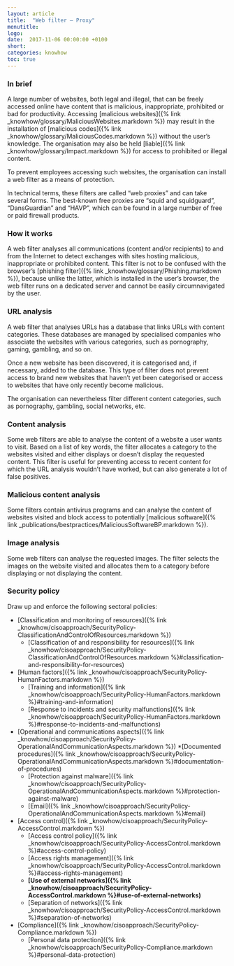 ```yaml
---
layout: article
title:  "Web filter – Proxy"
menutitle:
logo:
date:  2017-11-06 00:00:00 +0100
short:
categories: knowhow
toc: true
---
```

<h3 class="titre-page" id="in-brief">In brief</h3>
A large number of websites, both legal and illegal, that can be freely accessed online have content that is malicious, inappropriate, prohibited or bad for productivity. Accessing [malicious websites]({% link _knowhow/glossary/MaliciousWebsites.markdown %}) may result in the installation of [malicious codes]({% link _knowhow/glossary/MaliciousCodes.markdown %}) without the user’s knowledge. The organisation may also be held [liable]({% link _knowhow/glossary/Impact.markdown %}) for access to prohibited or illegal content.

To prevent employees accessing such websites, the organisation can install a web filter as a means of protection.

In technical terms, these filters are called “web proxies” and can take several forms. The best-known free proxies are “squid and squidguard”, “DansGuardian” and “HAVP”, which can be found in a large number of free or paid firewall products.

<h3 class="titre-page" id="how-it-works">How it works</h3>
A web filter analyses all communications (content and/or recipients) to and from the Internet to detect exchanges with sites hosting malicious, inappropriate or prohibited content. This filter is not to be confused with the browser’s [phishing filter]({% link _knowhow/glossary/Phishing.markdown %}), because unlike the latter, which is installed in the user’s browser, the web filter runs on a dedicated server and cannot be easily circumnavigated by the user.

<h3 class="titre-page" id="url-analysis">URL analysis</h3>
A web filter that analyses URLs has a database that links URLs with content categories. These databases are managed by specialised companies who associate the websites with various categories, such as pornography, gaming, gambling, and so on.

Once a new website has been discovered, it is categorised and, if necessary, added to the database. This type of filter does not prevent access to brand new websites that haven’t yet been categorised or access to websites that have only recently become malicious.

The organisation can nevertheless filter different content categories, such as pornography, gambling, social networks, etc.

### Content analysis
Some web filters are able to analyse the content of a website a user wants to visit. Based on a list of key words, the filter allocates a category to the websites visited and either displays or doesn’t display the requested content. This filter is useful for preventing access to recent content for which the URL analysis wouldn’t have worked, but can also generate a lot of false positives.

### Malicious content analysis
Some filters contain antivirus programs and can analyse the content of websites visited and block access to potentially [malicious software]({% link _publications/bestpractices/MaliciousSoftwareBP.markdown %}).

### Image analysis
Some web filters can analyse the requested images. The filter selects the images on the website visited and allocates them to a category before displaying or not displaying the content.

<h3 class="titre-page" id="security-policy">Security policy</h3>
Draw up and enforce the following sectoral policies:

* [Classification and monitoring of resources]({% link _knowhow/cisoapproach/SecurityPolicy-ClassificationAndControlOfResources.markdown %})
  * [Classification of and responsibility for resources]({% link _knowhow/cisoapproach/SecurityPolicy-ClassificationAndControlOfResources.markdown %}\#classification-and-responsibility-for-resources)
* [Human factors]({% link _knowhow/cisoapproach/SecurityPolicy-HumanFactors.markdown %})
  * [Training and information]({% link _knowhow/cisoapproach/SecurityPolicy-HumanFactors.markdown %}\#training-and-information)
  * [Response to incidents and security malfunctions]({% link _knowhow/cisoapproach/SecurityPolicy-HumanFactors.markdown %}\#response-to-incidents-and-malfunctions)
* [Operational and communications aspects]({% link _knowhow/cisoapproach/SecurityPolicy-OperationalAndCommunicationAspects.markdown %})
  *[Documented procedures]({% link _knowhow/cisoapproach/SecurityPolicy-OperationalAndCommunicationAspects.markdown %}\#documentation-of-procedures)
  * [Protection against malware]({% link _knowhow/cisoapproach/SecurityPolicy-OperationalAndCommunicationAspects.markdown %}\#protection-against-malware)
  * [Email]({% link _knowhow/cisoapproach/SecurityPolicy-OperationalAndCommunicationAspects.markdown %}\#email)
* [Access control]({% link _knowhow/cisoapproach/SecurityPolicy-AccessControl.markdown %})
  * [Access control policy]({% link _knowhow/cisoapproach/SecurityPolicy-AccessControl.markdown %}\#access-control-policy)
  * [Access rights management]({% link _knowhow/cisoapproach/SecurityPolicy-AccessControl.markdown %}\#access-rights-management)
  * **[Use of external networks]({% link _knowhow/cisoapproach/SecurityPolicy-AccessControl.markdown %}\#use-of-external-networks)**
  * [Separation of networks]({% link _knowhow/cisoapproach/SecurityPolicy-AccessControl.markdown %}\#separation-of-networks)
* [Compliance]({% link _knowhow/cisoapproach/SecurityPolicy-Compliance.markdown %})
  * [Personal data protection]({% link _knowhow/cisoapproach/SecurityPolicy-Compliance.markdown %}\#personal-data-protection)
